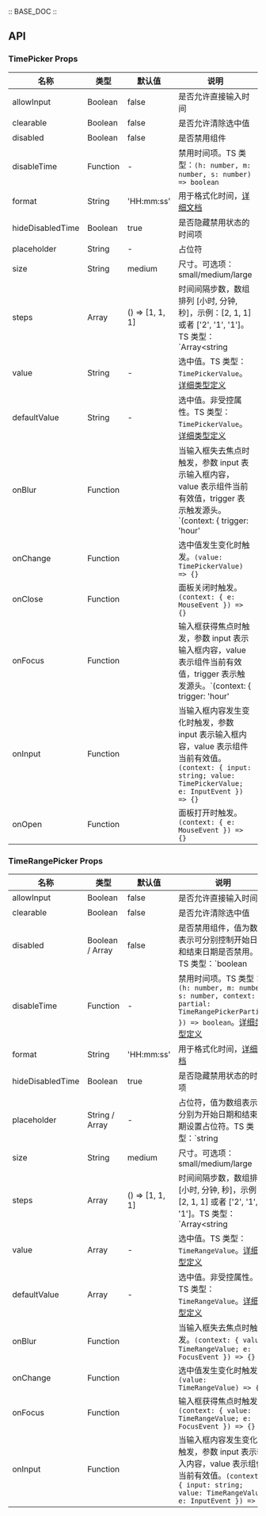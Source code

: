 :: BASE_DOC ::

## API

### TimePicker Props

名称 | 类型 | 默认值 | 说明 | 必传
-- | -- | -- | -- | --
allowInput | Boolean | false | 是否允许直接输入时间 | N
clearable | Boolean | false | 是否允许清除选中值 | N
disabled | Boolean | false | 是否禁用组件 | N
disableTime | Function | - | 禁用时间项。TS 类型：`(h: number, m: number, s: number) => boolean` | N
format | String | 'HH:mm:ss' | 用于格式化时间，[详细文档](https://day.js.org/docs/en/display/format) | N
hideDisabledTime | Boolean | true | 是否隐藏禁用状态的时间项 | N
placeholder | String | - | 占位符 | N
size | String | medium | 尺寸。可选项：small/medium/large | N
steps | Array | () => [1, 1, 1] | 时间间隔步数，数组排列 [小时, 分钟, 秒]，示例：[2, 1, 1] 或者 ['2', '1', '1']。TS 类型：`Array<string | number>` | N
value | String | - | 选中值。TS 类型：`TimePickerValue`。[详细类型定义](https://github.com/Tencent/tdesign-react/blob/main/src/time-picker/type.ts) | N
defaultValue | String | - | 选中值。非受控属性。TS 类型：`TimePickerValue`。[详细类型定义](https://github.com/Tencent/tdesign-react/blob/main/src/time-picker/type.ts) | N
onBlur | Function |  | 当输入框失去焦点时触发，参数 input 表示输入框内容，value 表示组件当前有效值，trigger 表示触发源头。`(context: { trigger: 'hour' | 'minute' | 'second'; input: string; value: TimePickerValue; e: FocusEvent }) => {}` | N
onChange | Function |  | 选中值发生变化时触发。`(value: TimePickerValue) => {}` | N
onClose | Function |  | 面板关闭时触发。`(context: { e: MouseEvent }) => {}` | N
onFocus | Function |  | 输入框获得焦点时触发，参数 input 表示输入框内容，value 表示组件当前有效值，trigger 表示触发源头。`(context: { trigger: 'hour' | 'minute' | 'second'; input: string; value: TimePickerValue; e: FocusEvent }) => {}` | N
onInput | Function |  | 当输入框内容发生变化时触发，参数 input 表示输入框内容，value 表示组件当前有效值。`(context: { input: string; value: TimePickerValue; e: InputEvent }) => {}` | N
onOpen | Function |  | 面板打开时触发。`(context: { e: MouseEvent }) => {}` | N

### TimeRangePicker Props

名称 | 类型 | 默认值 | 说明 | 必传
-- | -- | -- | -- | --
allowInput | Boolean | false | 是否允许直接输入时间 | N
clearable | Boolean | false | 是否允许清除选中值 | N
disabled | Boolean / Array | false | 是否禁用组件，值为数组表示可分别控制开始日期和结束日期是否禁用。TS 类型：`boolean | Array<boolean>` | N
disableTime | Function | - | 禁用时间项。TS 类型：`(h: number, m: number, s: number, context: { partial: TimeRangePickerPartial }) => boolean`。[详细类型定义](https://github.com/Tencent/tdesign-react/blob/main/src/time-picker/type.ts) | N
format | String | 'HH:mm:ss' | 用于格式化时间，[详细文档](https://day.js.org/docs/en/display/format) | N
hideDisabledTime | Boolean | true | 是否隐藏禁用状态的时间项 | N
placeholder | String / Array | - | 占位符，值为数组表示可分别为开始日期和结束日期设置占位符。TS 类型：`string | Array<string>` | N
size | String | medium | 尺寸。可选项：small/medium/large | N
steps | Array | () => [1, 1, 1] | 时间间隔步数，数组排列 [小时, 分钟, 秒]，示例：[2, 1, 1] 或者 ['2', '1', '1']。TS 类型：`Array<string | number>` | N
value | Array | - | 选中值。TS 类型：`TimeRangeValue`。[详细类型定义](https://github.com/Tencent/tdesign-react/blob/main/src/time-picker/type.ts) | N
defaultValue | Array | - | 选中值。非受控属性。TS 类型：`TimeRangeValue`。[详细类型定义](https://github.com/Tencent/tdesign-react/blob/main/src/time-picker/type.ts) | N
onBlur | Function |  | 当输入框失去焦点时触发。`(context: { value: TimeRangeValue; e: FocusEvent }) => {}` | N
onChange | Function |  | 选中值发生变化时触发。`(value: TimeRangeValue) => {}` | N
onFocus | Function |  | 输入框获得焦点时触发。`(context: { value: TimeRangeValue; e: FocusEvent }) => {}` | N
onInput | Function |  | 当输入框内容发生变化时触发，参数 input 表示输入内容，value 表示组件当前有效值。`(context: { input: string; value: TimeRangeValue; e: InputEvent }) => {}` | N
